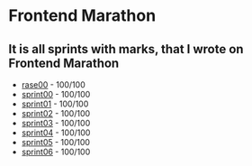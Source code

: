 # **Frontend Marathon**

## It is all sprints with marks, that I wrote on Frontend Marathon

-   [rase00](./rase00) - 100/100
-   [sprint00](./sprint00) - 100/100
-   [sprint01](./sprint01) - 100/100
-   [sprint02](./sprint02) - 100/100
-   [sprint03](./sprint03) - 100/100
-   [sprint04](./sprint04) - 100/100
-   [sprint05](./sprint05) - 100/100
-   [sprint06](./sprint06) - 100/100
